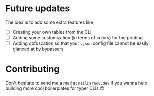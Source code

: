 # Future updates

The idea is to add some extra features like

- [ ] Creating your own tables from the CLI
- [ ] Adding some customization (in terms of colors) for the printing
- [ ] Adding obfuscation so that your `.json` config file cannot be easily glanced at by bypassers

# Contributing

Don't hesitate to send me a mail at `mail@arnov.dev` if you wanna help building more cool boilerplates for typer CLIs 😊